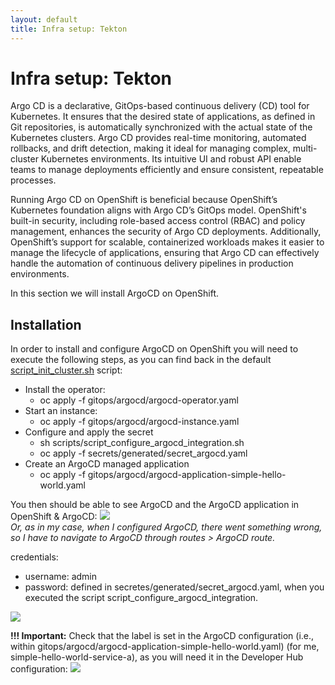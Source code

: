 ```yaml
---
layout: default
title: Infra setup: Tekton
---
```


# Infra setup: Tekton
Argo CD is a declarative, GitOps-based continuous delivery (CD) tool for Kubernetes. It ensures that the desired state of applications, 
as defined in Git repositories, is automatically synchronized with the actual state of the Kubernetes clusters. 
Argo CD provides real-time monitoring, automated rollbacks, and drift detection, making it ideal for managing complex, 
multi-cluster Kubernetes environments. Its intuitive UI and robust API enable teams to manage deployments efficiently and ensure consistent, repeatable processes.  

Running Argo CD on OpenShift is beneficial because OpenShift’s Kubernetes foundation aligns with Argo CD’s GitOps model.
OpenShift's built-in security, including role-based access control (RBAC) and policy management, enhances the security of Argo CD deployments. 
Additionally, OpenShift’s support for scalable, containerized workloads makes it easier to manage the lifecycle of applications, ensuring that 
Argo CD can effectively handle the automation of continuous delivery pipelines in production environments.  

In this section we will install ArgoCD on OpenShift.

## Installation
In order to install and configure ArgoCD on OpenShift you will need to execute the following steps, as you can find back in the default
[script_init_cluster.sh](https://github.com/maarten-vandeperre/developer-hub-documentation/blob/main/script_init_cluster.sh) script:
* Install the operator:
  * oc apply -f gitops/argocd/argocd-operator.yaml
* Start an instance:
  * oc apply -f gitops/argocd/argocd-instance.yaml
* Configure and apply the secret
  * sh scripts/script_configure_argocd_integration.sh
  * oc apply -f secrets/generated/secret_argocd.yaml
* Create an ArgoCD managed application
  * oc apply -f gitops/argocd/argocd-application-simple-hello-world.yaml
  
You then should be able to see ArgoCD and the ArgoCD application in OpenShift & ArgoCD:
<img src="https://raw.githubusercontent.com/maarten-vandeperre/developer-hub-documentation/argo/images/argocd_1.png" class="large">   
_Or, as in my case, when I configured ArgoCD, there went something wrong, so I have to navigate to ArgoCD through routes > ArgoCD route._  
  
credentials:
* username: admin
* password: defined in secretes/generated/secret_argocd.yaml, when you executed the script script_configure_argocd_integration.

<img src="https://raw.githubusercontent.com/maarten-vandeperre/developer-hub-documentation/argo/images/argocd_2.png" class="large">  
  
**!!! Important:** Check that the label is set in the ArgoCD configuration (i.e., within gitops/argocd/argocd-application-simple-hello-world.yaml) 
(for me, simple-hello-world-service-a), as you will need it in the Developer Hub configuration:
<img src="https://raw.githubusercontent.com/maarten-vandeperre/developer-hub-documentation/argo/images/argocd_3.png" class="large">  